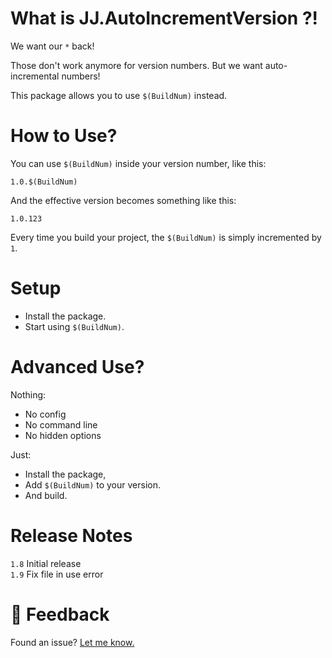 ﻿What is JJ.AutoIncrementVersion ?!
==================================

We want our `*` back!

Those don't work anymore for version numbers. But we want auto-incremental numbers!

This package allows you to use `$(BuildNum)` instead.


How to Use?
===========
 
You can use `$(BuildNum)` inside your version number, like this:

```
1.0.$(BuildNum)
```

And the effective version becomes something like this:

```
1.0.123
```

Every time you build your project, the `$(BuildNum)` is simply incremented by `1`.


Setup
=====

- Install the package.
- Start using `$(BuildNum)`.


Advanced Use?
=============

Nothing:

- No config
- No command line
- No hidden options
 
Just:

- Install the package, 
- Add `$(BuildNum)` to your version.
- And build.

 
Release Notes
=============

`1.8` Initial release  
`1.9` Fix file in use error
 

💬 Feedback 
============

Found an issue? [Let me know.](https://jjvanzon.github.io/#-how-to-reach-me)